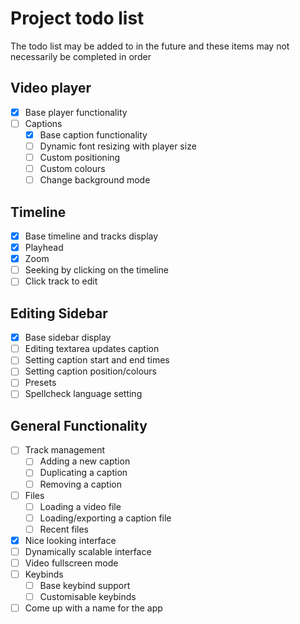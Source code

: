# Project todo list

The todo list may be added to in the future and these items may not necessarily be completed in order

## Video player
- [x] Base player functionality
- [ ] Captions
  - [x] Base caption functionality
  - [ ] Dynamic font resizing with player size
  - [ ] Custom positioning
  - [ ] Custom colours
  - [ ] Change background mode

## Timeline
- [x] Base timeline and tracks display
- [x] Playhead
- [x] Zoom
- [ ] Seeking by clicking on the timeline
- [ ] Click track to edit

## Editing Sidebar
- [x] Base sidebar display
- [ ] Editing textarea updates caption
- [ ] Setting caption start and end times
- [ ] Setting caption position/colours
- [ ] Presets
- [ ] Spellcheck language setting

## General Functionality
- [ ] Track management
  - [ ] Adding a new caption
  - [ ] Duplicating a caption
  - [ ] Removing a caption
- [ ] Files
  - [ ] Loading a video file
  - [ ] Loading/exporting a caption file
  - [ ] Recent files
- [x] Nice looking interface
- [ ] Dynamically scalable interface
- [ ] Video fullscreen mode
- [ ] Keybinds
  - [ ] Base keybind support
  - [ ] Customisable keybinds
- [ ] Come up with a name for the app